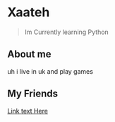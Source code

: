 # Xaateh
> Im Currently learning Python

## About me

uh i live in uk and play games

## My Friends

[Link text Here](https://link-url-here.org)
